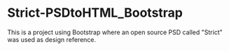 # Strict-PSDtoHTML_Bootstrap
This is a project using Bootstrap where an open source PSD called "Strict" was used as design reference.
